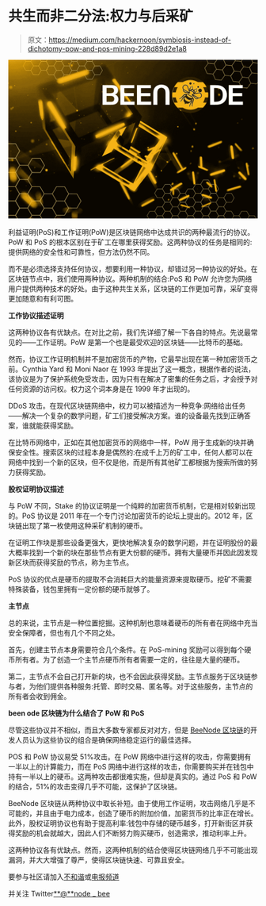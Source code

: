 # 共生而非二分法:权力与后采矿

> 原文：<https://medium.com/hackernoon/symbiosis-instead-of-dichotomy-pow-and-pos-mining-228d89d2e1a8>

![](img/89d43823bd933b1a64c9822aae53099d.png)

利益证明(PoS)和工作证明(PoW)是区块链网络中达成共识的两种最流行的协议。PoW 和 PoS 的根本区别在于矿工在哪里获得奖励。这两种协议的任务是相同的:提供网络的安全性和可靠性，但方法仍然不同。

而不是必须选择支持任何协议，想要利用一种协议，却错过另一种协议的好处。在区块链节点中，我们使用两种协议。两种机制的结合:PoS 和 PoW 允许您为网络用户提供两种技术的好处。由于这种共生关系，区块链的工作更加可靠，采矿变得更加随意和有利可图。

**工作协议描述证明**

这两种协议各有优缺点。在对比之前，我们先详细了解一下各自的特点。先说最常见的——工作证明。PoW 是第一个也是最受欢迎的区块链——比特币的基础。

然而，协议工作证明机制并不是加密货币的产物，它最早出现在第一种加密货币之前。Cynthia Yard 和 Moni Naor 在 1993 年提出了这一概念，根据作者的说法，该协议是为了保护系统免受攻击，因为只有在解决了密集的任务之后，才会授予对任何资源的访问权。权力这个词本身是在 1999 年才出现的。

DDoS 攻击。在现代区块链网络中，权力可以被描述为一种竞争:网络给出任务——解决一个复杂的数学问题，矿工们接受解决方案。谁的设备最先找到正确答案，谁就能获得奖励。

在比特币网络中，正如在其他加密货币的网络中一样，PoW 用于生成新的块并确保安全性。搜索区块的过程本身是偶然的:在成千上万的矿工中，任何人都可以在网络中找到一个新的区块，但不仅是他，而是所有其他矿工都根据为搜索所做的努力获得奖励。

**股权证明协议描述**

与 PoW 不同，Stake 的协议证明是一个纯粹的加密货币机制，它是相对较新出现的。PoS 协议是 2011 年在一个专门讨论加密货币的论坛上提出的。2012 年，区块链出现了第一枚使用这种采矿机制的硬币。

在证明工作块是那些设备更强大，更快地解决复杂的数学问题，并在证明股份的最大概率找到一个新的块在那些节点有更大份额的硬币。拥有大量硬币并因此因发现新区块而获得奖励的节点，称为主节点。

PoS 协议的优点是硬币的提取不会消耗巨大的能量资源来提取硬币。挖矿不需要特殊装备，钱包里拥有一定份额的硬币就够了。

**主节点**

总的来说，主节点是一种位置挖掘。这种机制也意味着硬币的所有者在网络中充当安全保障者，但也有几个不同之处。

首先，创建主节点本身需要符合几个条件。在 PoS-mining 奖励可以得到每个硬币所有者。为了创造一个主节点硬币所有者需要一定的，往往是大量的硬币。

第二，主节点不会自己打开新的块，也不会因此获得奖励。主节点服务于区块链参与者，为他们提供各种服务:托管、即时交易、匿名等。对于这些服务，主节点的所有者会收到佣金。

**been ode 区块链为什么结合了 PoW 和 PoS**

尽管这些协议并不相似，而且大多数专家都反对对方，但是 [BeeNode 区块链](https://bitcointalk.org/index.php?topic=5131731.0)的开发人员认为这些协议的组合是确保网络稳定运行的最佳选择。

POS 和 PoW 协议易受 51%攻击。在 PoW 网络中进行这样的攻击，你需要拥有一半以上的计算能力，而在 PoS 网络中进行这样的攻击，你需要购买并在钱包中持有一半以上的硬币。这两种攻击都很难实施，但却是真实的。通过 PoS 和 PoW 的结合，51%的攻击变得几乎不可能，这保护了区块链。

BeeNode 区块链从两种协议中取长补短。由于使用工作证明，攻击网络几乎是不可能的，并且由于电力成本，创造了硬币的附加价值，加密货币的比率正在增长。此外，股权证明协议也有助于提高利率:钱包中存储的硬币越多，打开新街区并获得奖励的机会就越大，因此人们不断努力购买硬币，创造需求，推动利率上升。

这两种协议各有优缺点。然而，这两种机制的结合使得区块链网络几乎不可能出现漏洞，并大大增强了尊严，使得区块链快速、可靠且安全。

要参与社区请加入[不和谐](https://discord.gg/PVdCPRh)或[电报频道](https://t.me/BeeNode)

并关注 Twitter[**@**node _ bee](https://twitter.com/node_bee)